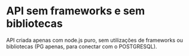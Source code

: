 # API sem frameworks e sem bibliotecas

API criada apenas com node.js puro, sem utilizações de frameworks ou bibliotecas (PG apenas, para conectar com o POSTGRESQL).
